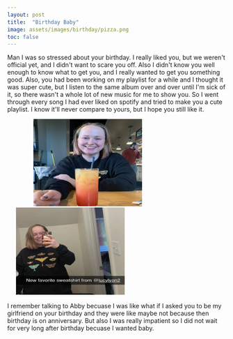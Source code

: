 ```yaml
---
layout: post
title:  "Birthday Baby"
image: assets/images/birthday/pizza.png
toc: false
---
```

Man I was so stressed about your birthday. I really liked you, but we weren't official yet, and I didn't want to scare you off. Also I didn't know you well enough to know what to get you, and I really wanted to get you something good. Also, you had been working on my playlist for a while and I thought it was super cute, but I listen to the same album over and over until I'm sick of it, so there wasn't a whole lot of new music for me to show you. So I went through every song I had ever liked on spotify and tried to make you a cute playlist. I know it'll never compare to yours, but I hope you still like it.

<div class="row">
 <img src="/assets/images/birthday/drink.png" alt="Alternative Text" width="250" height="200"  hspace="60" vspace="0">

 <img src="/assets/images/birthday/sweatshirt.png" alt="Alternative Text" width="250" height="200"  hspace="20" vspace="0">
</div>

 I remember talking to Abby becuase I was like what if I asked you to be my girlfriend on your birthday and they were like maybe not because then birthday is on anniversary. But also I was really impatient so I did not wait for very long after birthday becuase I wanted baby. 




